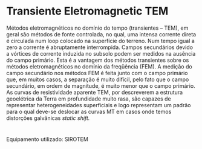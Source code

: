# Transiente Eletromagnetic TEM

Métodos eletromagnéticos no domínio do tempo (transientes – TEM), em geral são métodos de fonte controlada, no qual, uma intensa corrente direta é circulada num loop colocado na superfície do terreno. Num tempo igual a zero a corrente é abruptamente interrompida. Campos secundários devido a vórtices de corrente induzida no subsolo podem ser medidos na ausência do campo primário. Esta é a vantagem dos métodos transientes sobre os métodos eletromagnéticos no domínio da freqüência (FEM). A medição do campo secundário nos métodos FEM é feita junto com o campo primário que, em muitos casos, a separação é muito difícil, pelo fato que o campo secundário, em ordem de magnitude, é muito menor que o campo primário. 
As curvas de resistividade aparente TEM, por descreverem a estrutura geoelétrica da Terra em profundidade muito rasa, são capazes de representar heterogeneidades superficiais e logo representam um padrão para o qual deve-se deslocar as curvas MT em casos onde temos distorções galvânicas *static shift.*

#

Equipamento utilizado: SIROTEM
